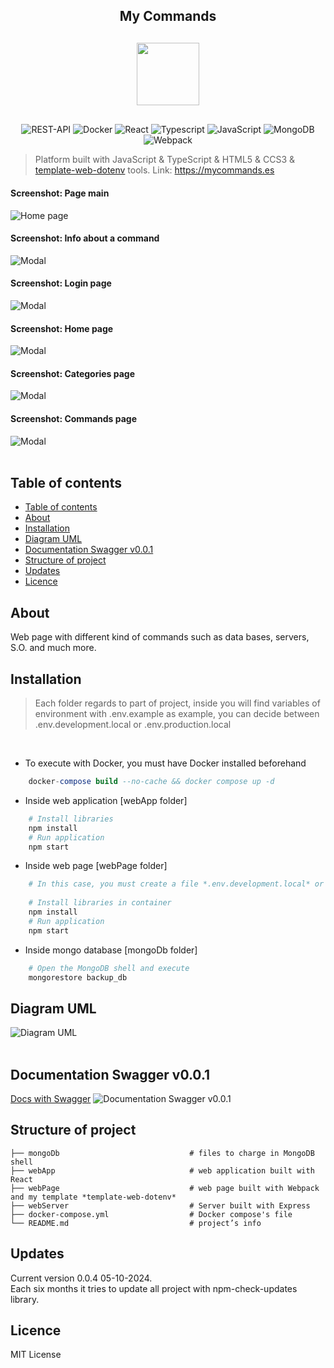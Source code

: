 <h2 align="center">
My Commands
</h2>

<div align="center"  style="margin: 30px 0px;">
	<img src="./webPage/docs/logo_lg.jpeg" width=100>
</div>

<p align="center">
<img src="https://img.shields.io/badge/REST-API-blue?style=for-the-badge&logo=api&logoColor=white" alt="REST-API"/>
<img src="https://img.shields.io/badge/Docker-1D63ED?style=for-the-badge&logo=docker&logoColor=white" alt="Docker"/>
<img src="https://img.shields.io/badge/React-20232A?style=for-the-badge&logo=react&logoColor=61DAFB" alt="React"/>
<img src="https://img.shields.io/badge/TypeScript-007ACC?style=for-the-badge&logo=typescript&logoColor=white" alt="Typescript"/>
<img src="https://img.shields.io/badge/JavaScript-F7DF1E?style=for-the-badge&logo=javascript&logoColor=black" alt="JavaScript"/>
<img src="https://img.shields.io/badge/MongoDB-47A248?style=for-the-badge&logo=mongodb&logoColor=white" alt="MongoDB"/>
<img src="https://img.shields.io/badge/Webpack-8DD6F9?style=for-the-badge&logo=webpack&logoColor=black" alt="Webpack"/>
</p>

> Platform built with JavaScript & TypeScript & HTML5 & CCS3 & [template-web-dotenv](https://github.com/bryantamayo1/template-web-dotenv) tools. Link: https://mycommands.es  

<h4>
Screenshot: Page main
</h4>

![Home page](/webPage/docs/home_page.PNG) 
<br/>

<h4>
Screenshot: Info about a command
</h4>

![Modal](/webPage/docs/modal.PNG) 
<br/>

<h4>
Screenshot: Login page
</h4>

![Modal](/webPage/docs/web-app-login.png) 
<br/>

<h4>
Screenshot: Home page
</h4>

![Modal](/webPage/docs/web-app-home.png) 
<br/>

<h4>
Screenshot: Categories page
</h4>

![Modal](/webPage/docs/web-app-categories.png) 
<br/>

<h4>
Screenshot: Commands page
</h4>

![Modal](/webPage/docs/web-app-commands.png) 
<br/>
<br/>

## Table of contents
- [Table of contents](#table-of-contents)
- [About](#about)
- [Installation](#installation)
- [Diagram UML](#diagram-uml)
- [Documentation Swagger v0.0.1](#documentation-swagger-v001)
- [Structure of project](#structure-of-project)
- [Updates](#updates)
- [Licence](#licence)

## About
Web page with different kind of commands such as data bases, servers, S.O. and much more.

## Installation

>Each folder regards to part of project, inside you will find variables of environment with .env.example as example, you can decide between .env.development.local or .env.production.local
<br>

- To execute with Docker, you must have Docker installed beforehand
```sql
    docker-compose build --no-cache && docker compose up -d
```
- Inside web application [webApp folder] 
```bash
    # Install libraries
    npm install
    # Run application
    npm start
```
- Inside web page [webPage folder] 
```bash
    # In this case, you must create a file *.env.development.local* or *.env.production.local*. Be careful, if you are going to execute with Docker, copy this file directly
   
    # Install libraries in container
    npm install
    # Run application
    npm start
```
- Inside mongo database [mongoDb folder] 
```bash
    # Open the MongoDB shell and execute
    mongorestore backup_db  
```

## Diagram UML
![Diagram UML](/webPage/docs/diagram-uml.PNG) 
<br/>
<br/>

## Documentation Swagger v0.0.1
[Docs with Swagger](https://mycommands.es/api/v1/api-docs/)
![Documentation Swagger v0.0.1](/webPage/docs/documentation_swagger_v0_0_1.PNG) 


## Structure of project

    ├── mongoDb                             # files to charge in MongoDB shell
    ├── webApp                              # web application built with React
    ├── webPage                             # web page built with Webpack and my template *template-web-dotenv*
    ├── webServer                           # Server built with Express
    ├── docker-compose.yml                  # Docker compose's file
    └── README.md                           # project’s info


## Updates
Current version 0.0.4 05-10-2024.
<br>
Each six months it tries to update all project with npm-check-updates library.

## Licence
MIT License
